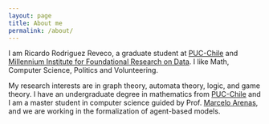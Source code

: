```yaml
---
layout: page
title: About me
permalink: /about/
---
```


I am Ricardo Rodriguez Reveco, a graduate student at [PUC-Chile](https://www.uc.cl/) and [Millennium Institute for Foundational Research on Data](https://imfd.cl/). I like Math, Computer Science, Politics and Volunteering.


My research interests are in graph theory, automata theory, logic, and game theory.
I have an undergraduate degree in mathematics from [PUC-Chile](https://www.uc.cl/) and I am a master student in computer science guided by Prof. [Marcelo Arenas](http://marceloarenas.cl/), and we are working in the formalization of agent-based models.






